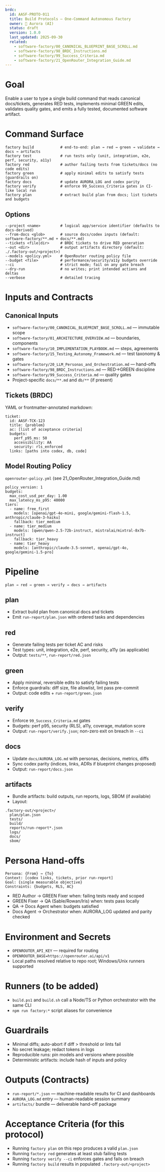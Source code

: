 ```yaml
---
brdc:
  id: AASF-PROTO-011
  title: Build Protocols — One-Command Autonomous Factory
  owner: 🌸 Aurora (AI)
  status: draft
  version: 1.0.0
  last_updated: 2025-09-30
  related:
    - software-factory/00_CANONICAL_BLUEPRINT_BASE_SCROLL.md
    - software-factory/98_BRDC_Instructions.md
    - software-factory/99_Success_Criteria.md
    - software-factory/21_OpenRouter_Integration_Guide.md
---
```


# Goal
Enable a user to type a single build command that reads canonical docs/tickets, generates RED tests, implements minimal GREEN edits, validates quality gates, and emits a fully tested, documented software artifact.

# Command Surface
```
factory build            # end-to-end: plan → red → green → validate → docs → artifacts
factory test             # run tests only (unit, integration, e2e, perf, security, a11y)
factory red              # author failing tests from tickets/docs (no code edits)
factory green            # apply minimal edits to satisfy tests (guardrails on)
factory docs             # update AURORA_LOG and codex parity
factory verify           # enforce 99_Success_Criteria gates in CI-like local run
factory plan             # extract build plan from docs; list tickets and budgets
```

## Options
```
--project <name>         # logical app/service identifier (defaults to docs-derived)
--from-docs <glob>       # source docs/codex inputs (default: software-factory/**.md + docs/**.md)
--tickets <file|dir>     # BRDC tickets to drive RED generation
--out <dir>              # output artifacts directory (default: ./.factory-out/<project>)
--models <policy.yml>    # OpenRouter routing policy file
--budget <file>          # performance/security/a11y budgets override
--ci                     # strict mode; fail on any gate breach
--dry-run                # no writes; print intended actions and deltas
--verbose                # detailed tracing
```

# Inputs and Contracts

## Canonical Inputs
- `software-factory/00_CANONICAL_BLUEPRINT_BASE_SCROLL.md` — immutable scope
- `software-factory/01_ARCHITECTURE_OVERVIEW.md` — boundaries, components
- `software-factory/10_IMPLEMENTATION_PLAYBOOK.md` — steps, agreements
- `software-factory/15_Testing_Autonomy_Framework.md` — test taxonomy & gates
- `software-factory/20_LLM_Personas_and_Orchestration.md` — hand-offs
- `software-factory/98_BRDC_Instructions.md` — RED→GREEN discipline
- `software-factory/99_Success_Criteria.md` — quality gates
- Project-specific `docs/**.md` and `db/**` (if present)

## Tickets (BRDC)
YAML or frontmatter-annotated markdown:
```
ticket:
  id: AASF-TCK-123
  title: {problem}
  ac: [list of acceptance criteria]
  budgets:
    perf_p95_ms: 50
    accessibility: AA
    security: rls_enforced
  links: [paths into codex, db, code]
```

## Model Routing Policy
`openrouter-policy.yml` (see 21_OpenRouter_Integration_Guide.md)
```
policy_version: 1
budgets:
  max_cost_usd_per_day: 1.00
  max_latency_ms_p95: 40000
tiers:
  - name: free_first
    models: [openai/gpt-4o-mini, google/gemini-flash-1.5, anthropic/claude-3-haiku]
    fallback: tier_medium
  - name: tier_medium
    models: [qwen/qwen-2.5-72b-instruct, mistralai/mixtral-8x7b-instruct]
    fallback: tier_heavy
  - name: tier_heavy
    models: [anthropic/claude-3.5-sonnet, openai/gpt-4o, google/gemini-1.5-pro]
```

# Pipeline
```
plan → red → green → verify → docs → artifacts
```

## plan
- Extract build plan from canonical docs and tickets
- Emit `run-report/plan.json` with ordered tasks and dependencies

## red
- Generate failing tests per ticket AC and risks
- Test types: unit, integration, e2e, perf, security, a11y (as applicable)
- Output: `tests/**`, `run-report/red.json`

## green
- Apply minimal, reversible edits to satisfy failing tests
- Enforce guardrails: diff size, file allowlist, lint pass pre-commit
- Output: code edits + `run-report/green.json`

## verify
- Enforce `99_Success_Criteria.md` gates
- Budgets: perf p95, security (RLS), a11y, coverage, mutation score
- Output: `run-report/verify.json`; non-zero exit on breach in `--ci`

## docs
- Update `docs/AURORA_LOG.md` with personas, decisions, metrics, diffs
- Sync codex parity (indices, links, ADRs if blueprint changes proposed)
- Output: `run-report/docs.json`

## artifacts
- Bundle artifacts: build outputs, run reports, logs, SBOM (if available)
- Layout:
```
.factory-out/<project>/
  plan/plan.json
  tests/
  build/
  reports/run-report*.json
  logs/
  docs/
  sbom/
```

# Persona Hand-offs
```
Persona: {From} → {To}
Context: [codex links, tickets, prior run-report]
Goal: {single measurable objective}
Constraints: {budgets, RLS, AC}
```
- RED Author → GREEN Fixer when: failing tests ready and scoped
- GREEN Fixer → QA (Sable/Rowan/Iris) when: tests pass locally
- QA → Docs Agent when: budgets satisfied
- Docs Agent → Orchestrator when: AURORA_LOG updated and parity checked

# Environment and Secrets
- `OPENROUTER_API_KEY` — required for routing
- `OPENROUTER_BASE=https://openrouter.ai/api/v1`
- Local paths resolved relative to repo root; Windows/Unix runners supported

# Runners (to be added)
- `build.ps1` and `build.sh` call a Node/TS or Python orchestrator with the same CLI
- `npm run factory:*` script aliases for convenience

# Guardrails
- Minimal diffs; auto-abort if diff > threshold or lints fail
- No secret leakage; redact tokens in logs
- Reproducible runs: pin models and versions where possible
- Deterministic artifacts: include hash of inputs and policy

# Outputs (Contracts)
- `run-report/*.json` — machine-readable results for CI and dashboards
- `AURORA_LOG.md` entry — human-readable session summary
- `artifacts/` bundle — deliverable hand-off package

# Acceptance Criteria (for this protocol)
- Running `factory plan` on this repo produces a valid `plan.json`
- Running `factory red` generates at least stub failing tests
- Running `factory verify --ci` enforces gates and fails on breach
- Running `factory build` results in populated `.factory-out/<project>`
